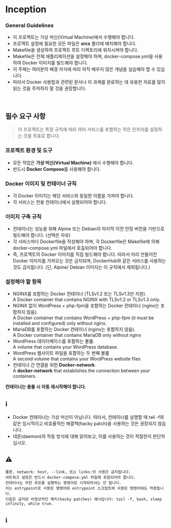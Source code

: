 # Inception

### General Guidelines<br>
<ul>
	<li>이 프로젝트는 가상 머신(Virtual Machine)에서 수행해야 합니다.</li>
	<li>프로젝트 설정에 필요한 모든 파일은 <b>srcs</b> 폴더에 배치해야 합니다.</li>
	<li>Makefile을 생성하여 프로젝트 루트 디렉토리에 위치시켜야 합니다.</li>
	<li>Makefile은 전체 애플리케이션을 설정해야 하며, docker-compose.yml을 사용하여 Docker 이미지를 빌드해야 합니다.</li>
	<li>이 주제는 여러분의 배경 지식에 따라 아직 배우지 않은 개념을 실습해야 할 수 있습니다.</li>
	<li>따라서 Docker 사용법과 관련된 문서나 이 과제를 완료하는 데 유용한 자료를 많이 읽는 것을 주저하지 말 것을 권장합니다.</li>
</ul>
<br>

## 필수 요구 사항
> 이 프로젝트는 특정 규칙에 따라 여러 서비스를 포함하는 작은 인프라를 설정하는 것을 목표로 합니다.

### 프로젝트 환경 및 도구
<ul>
	<li>모든 작업은 <b>가상 머신(Virtual Machine)</b> 에서 수행해야 합니다.</li>
	<li>반드시 <b>Docker Compose</b>를 사용해야 합니다.</li>
</ul>

### Docker 이미지 및 컨테이너 규칙
<ul>
	<li>각 Docker 이미지는 해당 서비스와 동일한 이름을 가져야 합니다.</li>
	<li>각 서비스는 전용 컨테이너에서 실행되어야 합니다.</li>
</ul>

### 이미지 구축 규칙
<ul>
	<li>컨테이너는 성능을 위해 Alpine 또는 Debian의 마지막 이전 안정 버전을 기반으로 빌드해야 합니다. (선택은 자유)</li>
	<li>각 서비스마다 Dockerfile을 작성해야 하며, 각 Dockerfile은 Makefile에 의해 docker-compose.yml 파일에서 호출되어야 합니다.</li>
	<li>즉, 프로젝트의 Docker 이미지를 직접 빌드해야 합니다. 따라서 미리 만들어진 Docker 이미지를 가져오는 것은 금지되며, DockerHub와 같은 서비스를 사용하는 것도 금지됩니다. (단, Alpine/ Debian 이미지는 이 규칙에서 제외됩니다.)</li>
</ul>

### 설정해야 할 항목

<ul>
	<li>NGINX를 포함하는 Docker 컨테이너 (TLSv1.2 또는 TLSv1.3만 지원).
	<br>A Docker container that contains NGINX with TLSv1.2 or TLSv1.3 only.</li>
	<li>NGINX 없이 WordPress + php-fpm을 포함하는 Docker 컨테이너 (nginx는 포함하지 않음).
	<br>A Docker container that contains WordPress + php-fpm (it must be installed and
configured) only without nginx.</li>
	<li>MariaDB를 포함하는 Docker 컨테이너 (nginx는 포함하지 않음).
	<br>A Docker container that contains MariaDB only without nginx</li>
	<li>WordPress 데이터베이스를 포함하는 볼륨.
	<br>A volume that contains your WordPress database.</li>
	<li>WordPress 웹사이트 파일을 포함하는 두 번째 볼륨
	<br>A second volume that contains your WordPress website files</li>
	<li>컨테이너 간 연결을 위한 <b>Docker-network</b>.
	<br>A <b>docker-network</b> that establishes the connection between your containers.</li>
</ul>
<b>컨테이너는 충돌 시 자동 재시작해야 합니다.</b>


## ℹ️
<ul>
	<li> Docker 컨테이너는 가상 머신이 아닙니다. 따라서, 컨테이너를 실행할 때 tail -f와 같은 임시적이고 비효율적인 해결책(hacky patch)을 사용하는 것은 권장되지 않습니다.</li>
	<li>데몬(daemon)의 작동 방식에 대해 읽어보고, 이를 사용하는 것이 적절한지 판단하십시오.</li>
</ul>

## ⚠️
	물론, network: host, --link, 또는 links:의 사용은 금지됩니다.
	네트워크 설정은 반드시 docker-compose.yml 파일에 포함되어야 합니다.
	컨테이너는 무한 루프를 실행하는 명령어로 시작되어서는 안 됩니다.
	이는 entrypoint로 사용된 명령어와 entrypoint 스크립트에 사용된 명령어에도 적용됩니다.
	다음은 금지된 비정상적인 패치(hacky patches) 예시입니다: tail -f, bash, sleep infinity, while true.

## ℹ️

